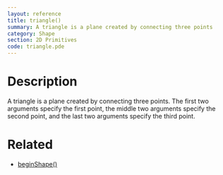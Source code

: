 ```yaml
---
layout: reference
title: triangle()
summary: A triangle is a plane created by connecting three points
category: Shape
section: 2D Primitives
code: triangle.pde
---
```


# Description

A triangle is a plane created by connecting three points. The first two arguments specify the first point, the middle two arguments specify the second point, and the last two arguments specify the third point. 
# Related

- [beginShape()](beginshape.html)
